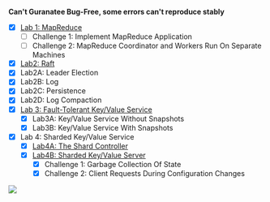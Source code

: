 
**Can't Guranatee Bug-Free, some errors can't reproduce stably**

- [x] [Lab 1: MapReduce](https://github.com/suisbuds/shard-raft/blob/main/img/Lab1.png)
  - [ ] Challenge 1: Implement MapReduce Application
  - [ ] Challenge 2: MapReduce Coordinator and Workers Run On Separate Machines
- [x]  [Lab2: Raft](https://github.com/suisbuds/shard-raft/blob/main/img/Lab2.png)
  - [x] Lab2A: Leader Election
  - [x] Lab2B: Log
  - [x] Lab2C: Persistence
  - [x] Lab2D: Log Compaction
- [x] [Lab 3: Fault-Tolerant Key/Value Service](https://github.com/suisbuds/shard-raft/blob/main/img/Lab3.png)
  - [x] Lab3A: Key/Value Service Without Snapshots
  - [x] Lab3B: Key/Value Service With Snapshots 
- [x] Lab 4: Sharded Key/Value Service 
  - [x] [Lab4A: The Shard Controller](https://github.com/suisbuds/shard-raft/blob/main/img/Lab4A.png)
  - [x] [Lab4B: Sharded Key/Value Server](https://github.com/suisbuds/shard-raft/blob/main/img/Lab4B.png)
    - [x] Challenge 1: Garbage Collection Of State
    - [x] Challenge 2: Client Requests During Configuration Changes

![](https://telegraph-image-1if.pages.dev/file/bafc6c2491670212922cf-7a8b388d03d50a8c8e.jpg)